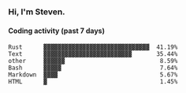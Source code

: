 ### Hi, I'm Steven.

#### Coding activity (past 7 days)
```
Rust      ▓▓▓▓▓▓▓▓▓▓▓▓▓▓▓▓▓▓▓▓▓▓▓▓▓▓▓▓▓▓  41.19%
Text      ▓▓▓▓▓▓▓▓▓▓▓▓▓▓▓▓▓▓▓▓▓▓▓▓▓       35.44%
other     ▓▓▓▓▓▓                           8.59%
Bash      ▓▓▓▓▓                            7.64%
Markdown  ▓▓▓▓                             5.67%
HTML      ▓                                1.45%
```
